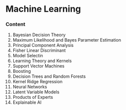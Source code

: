 # Machine Learning
### Content
1) Bayesian Decision Theory
2) Maximum Likelihood and Bayes Parameter Estimation
3) Principal Component Analysis
4) Fisher Linear Discriminant
5) Model Selectin
6) Learning Theory and Kernels
7) Support Vector Machines
8) Boosting
9) Decision Trees and Random Forests
10) Kernel Ridge Regression
11) Neural Networks
12) Latent Variable Models
13) Products of Experts
14) Explainable AI

